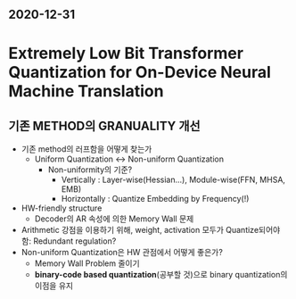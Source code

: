 ## 2020-12-31

# Extremely Low Bit Transformer Quantization for On-Device Neural Machine Translation
## 기존 METHOD의 GRANUALITY 개선
- 기존 method의 러프함을 어떻게 찾는가
  - Uniform Quantization <-> Non-uniform Quantization
    - Non-uniformity의 기준?
      - Vertically : Layer-wise(Hessian...), Module-wise(FFN, MHSA, EMB)
      - Horizontally : Quantize Embedding by Frequency(!)
- HW-friendly structure
  - Decoder의 AR 속성에 의한 Memory Wall 문제
- Arithmetic 강점을 이용하기 위해, weight, activation 모두가 Quantize되어야 함: Redundant regulation?
- Non-uniform Quantization은 HW 관점에서 어떻게 좋은가?
  - Memory Wall Problem 줄이기
  - __binary-code based quantization__(공부할 것)으로 binary quantization의 이점을 유지